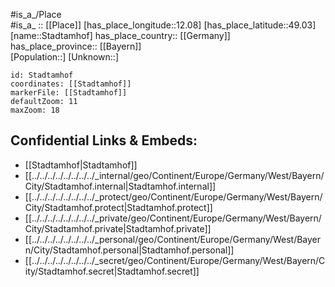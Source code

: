 ﻿---
location: [49.03,12.08] 
mapzoom: [7,12] 
mapmarker: city 
type: City
tags:
- geo/City


SpocWebEntityId: 34502
isDeleted: false
confidential: public

---
#is_a_/Place  
#is_a_ :: [[Place]] 
[has_place_longitude::12.08] 
[has_place_latitude::49.03] 
[name::Stadtamhof] 
has_place_country:: [[Germany]]  
has_place_province:: [[Bayern]]  
[Population::] 
[Unknown::] 


```leaflet
id: Stadtamhof
coordinates: [[Stadtamhof]] 
markerFile: [[Stadtamhof]] 
defaultZoom: 11 
maxZoom: 18
```


## Confidential Links & Embeds: 
- [[Stadtamhof|Stadtamhof]]  
- [[../../../../../../../../_internal/geo/Continent/Europe/Germany/West/Bayern/City/Stadtamhof.internal|Stadtamhof.internal]] 
- [[../../../../../../../../_protect/geo/Continent/Europe/Germany/West/Bayern/City/Stadtamhof.protect|Stadtamhof.protect]] 
- [[../../../../../../../../_private/geo/Continent/Europe/Germany/West/Bayern/City/Stadtamhof.private|Stadtamhof.private]] 
- [[../../../../../../../../_personal/geo/Continent/Europe/Germany/West/Bayern/City/Stadtamhof.personal|Stadtamhof.personal]] 
- [[../../../../../../../../_secret/geo/Continent/Europe/Germany/West/Bayern/City/Stadtamhof.secret|Stadtamhof.secret]] 

